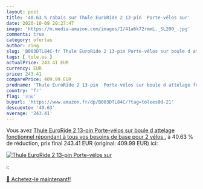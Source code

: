```yaml
---
layout: post
title: '40.63 % rabais sur Thule EuroRide 2 13-pin  Porte-vélos sur'
date: 2020-10-09 20:27:47
image: 'https://m.media-amazon.com/images/I/41a6k72rmmL._SL200_.jpg'
comments: true
category: ofertas
author: ring
slug: 'B003DTL84C-fr Thule EuroRide 2 13-pin Porte-vélos sur boule d attelage...'
tags: [ tole.es ]
actualPrice: 243.41 EUR
currency: EUR
price: 243.41
comparePrice: 409.99 EUR
prodname: 'Thule EuroRide 2 13-pin  Porte-vélos sur boule d attelage fonctionnel répondant à tous vos besoins de base  pour 2 vélos .'
country: 'fr'
flag: '🇫🇷'
buyurl: 'https://www.amazon.fr/dp/B003DTL84C/?tag=tolees0d-21'
descuento: '40.63'
average: '243.41'
---
```


Vous avez [Thule EuroRide 2 13-pin  Porte-vélos sur boule d attelage fonctionnel répondant à tous vos besoins de base  pour 2 vélos .](https://www.amazon.fr/dp/B003DTL84C/?tag=tolees0d-21)  à  40.63 % de réduction, prix final  243.41 EUR (original: 409.99 EUR) ici:

[![Thule EuroRide 2 13-pin  Porte-vélos sur](https://m.media-amazon.com/images/I/41a6k72rmmL._SL200_.jpg)](https://www.amazon.fr/dp/B003DTL84C/?tag=tolees0d-21)

ℹ️:


[🛒 Achetez-le maintenant!!](https://www.amazon.fr/dp/B003DTL84C/?tag=tolees0d-21)

